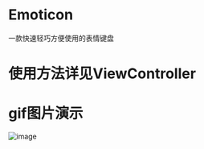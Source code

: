 # Emoticon
一款快速轻巧方便使用的表情键盘

# 使用方法详见ViewController

# gif图片演示

![image](http://github.com/DargonLee/Emoticon/Emoticon/gif/emotion.gif)
